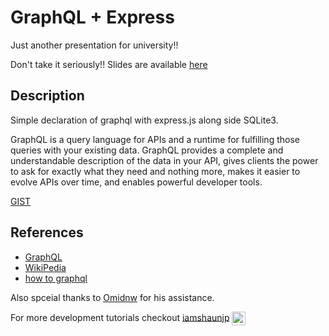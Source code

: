 GraphQL + Express
======================

Just another presentation for university!!

Don't take it seriously!!
Slides are available [here](https://slides.com/ariakh55/graphql-uni)

Description
------------
Simple declaration of graphql with express.js along side SQLite3.

GraphQL is a query language for APIs and a runtime for fulfilling those queries with your existing data. GraphQL provides a complete and understandable description of the data in your API, gives clients the power to ask for exactly what they need and nothing more, makes it easier to evolve APIs over time, and enables powerful developer tools.

[GIST](https://gist.github.com/ariakh55/dbc0c738f6d01e8192a7f4842946bb0a)

References
------------
- [GraphQL](https://graphql.org/)
- [WikiPedia](https://en.wikipedia.org/wiki/GraphQL)
- [how to graphql](https://www.howtographql.com/)

Also spceial thanks to [Omidnw](https://github.com/omidnw) for his assistance.

For more development tutorials checkout [iamshaunjp](https://github.com/iamshaunjp) [<img align="center" alt="ariakh55 | Resume" width="22px" src="https://cdn.jsdelivr.net/npm/simple-icons@3.12.0/icons/youtube.svg">](https://www.youtube.com/TheNetNinja)
